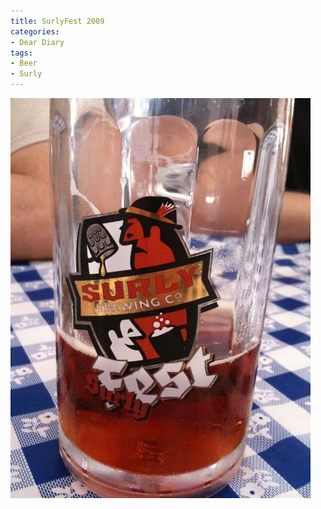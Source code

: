 ```yaml
---
title: SurlyFest 2009
categories:
- Dear Diary
tags:
- Beer
- Surly
---
```


![p_2048_1536_8FA3079F-0D60-4B51-92AB-095AD71E9593.jpeg](/assets/posts/2009/p_2048_1536_8FA3079F-0D60-4B51-92AB-095AD71E9593.jpeg)
